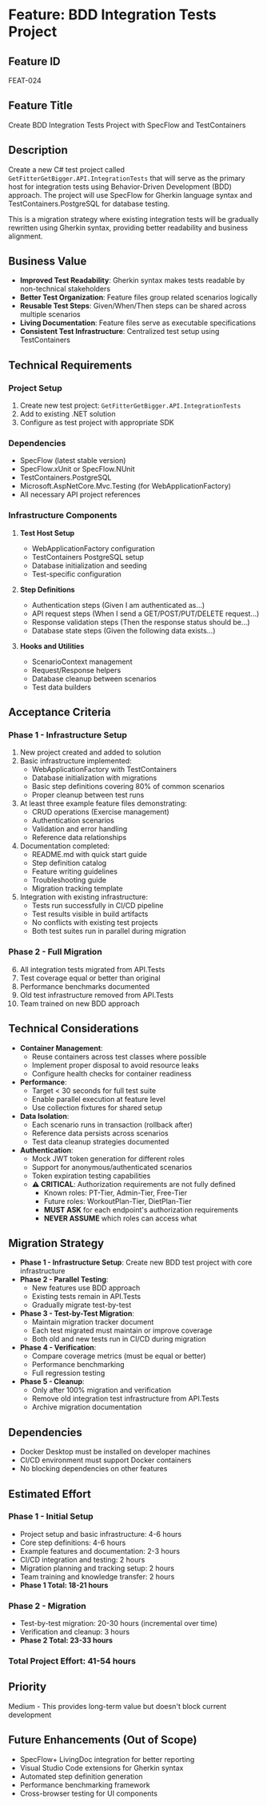 # Feature: BDD Integration Tests Project

## Feature ID
FEAT-024

## Feature Title
Create BDD Integration Tests Project with SpecFlow and TestContainers

## Description
Create a new C# test project called `GetFitterGetBigger.API.IntegrationTests` that will serve as the primary host for integration tests using Behavior-Driven Development (BDD) approach. The project will use SpecFlow for Gherkin language syntax and TestContainers.PostgreSQL for database testing.

This is a migration strategy where existing integration tests will be gradually rewritten using Gherkin syntax, providing better readability and business alignment.

## Business Value
- **Improved Test Readability**: Gherkin syntax makes tests readable by non-technical stakeholders
- **Better Test Organization**: Feature files group related scenarios logically
- **Reusable Test Steps**: Given/When/Then steps can be shared across multiple scenarios
- **Living Documentation**: Feature files serve as executable specifications
- **Consistent Test Infrastructure**: Centralized test setup using TestContainers

## Technical Requirements

### Project Setup
1. Create new test project: `GetFitterGetBigger.API.IntegrationTests`
2. Add to existing .NET solution
3. Configure as test project with appropriate SDK

### Dependencies
- SpecFlow (latest stable version)
- SpecFlow.xUnit or SpecFlow.NUnit
- TestContainers.PostgreSQL
- Microsoft.AspNetCore.Mvc.Testing (for WebApplicationFactory)
- All necessary API project references

### Infrastructure Components
1. **Test Host Setup**
   - WebApplicationFactory configuration
   - TestContainers PostgreSQL setup
   - Database initialization and seeding
   - Test-specific configuration

2. **Step Definitions**
   - Authentication steps (Given I am authenticated as...)
   - API request steps (When I send a GET/POST/PUT/DELETE request...)
   - Response validation steps (Then the response status should be...)
   - Database state steps (Given the following data exists...)

3. **Hooks and Utilities**
   - ScenarioContext management
   - Request/Response helpers
   - Database cleanup between scenarios
   - Test data builders

## Acceptance Criteria
### Phase 1 - Infrastructure Setup
1. New project created and added to solution
2. Basic infrastructure implemented:
   - WebApplicationFactory with TestContainers
   - Database initialization with migrations
   - Basic step definitions covering 80% of common scenarios
   - Proper cleanup between test runs
3. At least three example feature files demonstrating:
   - CRUD operations (Exercise management)
   - Authentication scenarios
   - Validation and error handling
   - Reference data relationships
4. Documentation completed:
   - README.md with quick start guide
   - Step definition catalog
   - Feature writing guidelines
   - Troubleshooting guide
   - Migration tracking template
5. Integration with existing infrastructure:
   - Tests run successfully in CI/CD pipeline
   - Test results visible in build artifacts
   - No conflicts with existing test projects
   - Both test suites run in parallel during migration

### Phase 2 - Full Migration
6. All integration tests migrated from API.Tests
7. Test coverage equal or better than original
8. Performance benchmarks documented
9. Old test infrastructure removed from API.Tests
10. Team trained on new BDD approach

## Technical Considerations
- **Container Management**: 
  - Reuse containers across test classes where possible
  - Implement proper disposal to avoid resource leaks
  - Configure health checks for container readiness
- **Performance**:
  - Target < 30 seconds for full test suite
  - Enable parallel execution at feature level
  - Use collection fixtures for shared setup
- **Data Isolation**:
  - Each scenario runs in transaction (rollback after)
  - Reference data persists across scenarios
  - Test data cleanup strategies documented
- **Authentication**:
  - Mock JWT token generation for different roles
  - Support for anonymous/authenticated scenarios
  - Token expiration testing capabilities
  - **⚠️ CRITICAL**: Authorization requirements are not fully defined
    - Known roles: PT-Tier, Admin-Tier, Free-Tier
    - Future roles: WorkoutPlan-Tier, DietPlan-Tier
    - **MUST ASK** for each endpoint's authorization requirements
    - **NEVER ASSUME** which roles can access what

## Migration Strategy
- **Phase 1 - Infrastructure Setup**: Create new BDD test project with core infrastructure
- **Phase 2 - Parallel Testing**: 
  - New features use BDD approach
  - Existing tests remain in API.Tests
  - Gradually migrate test-by-test
- **Phase 3 - Test-by-Test Migration**:
  - Maintain migration tracker document
  - Each test migrated must maintain or improve coverage
  - Both old and new tests run in CI/CD during migration
- **Phase 4 - Verification**:
  - Compare coverage metrics (must be equal or better)
  - Performance benchmarking
  - Full regression testing
- **Phase 5 - Cleanup**:
  - Only after 100% migration and verification
  - Remove old integration test infrastructure from API.Tests
  - Archive migration documentation

## Dependencies
- Docker Desktop must be installed on developer machines
- CI/CD environment must support Docker containers
- No blocking dependencies on other features

## Estimated Effort
### Phase 1 - Initial Setup
- Project setup and basic infrastructure: 4-6 hours
- Core step definitions: 4-6 hours
- Example features and documentation: 2-3 hours
- CI/CD integration and testing: 2 hours
- Migration planning and tracking setup: 2 hours
- Team training and knowledge transfer: 2 hours
- **Phase 1 Total: 18-21 hours**

### Phase 2 - Migration
- Test-by-test migration: 20-30 hours (incremental over time)
- Verification and cleanup: 3 hours
- **Phase 2 Total: 23-33 hours**

### **Total Project Effort: 41-54 hours**

## Priority
Medium - This provides long-term value but doesn't block current development

## Future Enhancements (Out of Scope)
- SpecFlow+ LivingDoc integration for better reporting
- Visual Studio Code extensions for Gherkin syntax
- Automated step definition generation
- Performance benchmarking framework
- Cross-browser testing for UI components